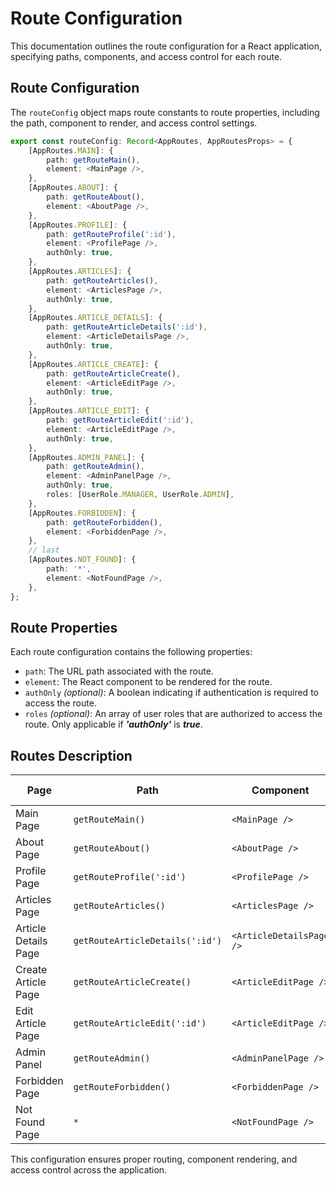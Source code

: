 # Route Configuration 

This documentation outlines the route configuration for a React application, specifying paths, components, and access control for each route.

## Route Configuration

The `routeConfig` object maps route constants to route properties, including the path, component to render, and access control settings.

```typescript jsx
export const routeConfig: Record<AppRoutes, AppRoutesProps> = {
    [AppRoutes.MAIN]: {
        path: getRouteMain(),
        element: <MainPage />,
    },
    [AppRoutes.ABOUT]: {
        path: getRouteAbout(),
        element: <AboutPage />,
    },
    [AppRoutes.PROFILE]: {
        path: getRouteProfile(':id'),
        element: <ProfilePage />,
        authOnly: true,
    },
    [AppRoutes.ARTICLES]: {
        path: getRouteArticles(),
        element: <ArticlesPage />,
        authOnly: true,
    },
    [AppRoutes.ARTICLE_DETAILS]: {
        path: getRouteArticleDetails(':id'),
        element: <ArticleDetailsPage />,
        authOnly: true,
    },
    [AppRoutes.ARTICLE_CREATE]: {
        path: getRouteArticleCreate(),
        element: <ArticleEditPage />,
        authOnly: true,
    },
    [AppRoutes.ARTICLE_EDIT]: {
        path: getRouteArticleEdit(':id'),
        element: <ArticleEditPage />,
        authOnly: true,
    },
    [AppRoutes.ADMIN_PANEL]: {
        path: getRouteAdmin(),
        element: <AdminPanelPage />,
        authOnly: true,
        roles: [UserRole.MANAGER, UserRole.ADMIN],
    },
    [AppRoutes.FORBIDDEN]: {
        path: getRouteForbidden(),
        element: <ForbiddenPage />,
    },
    // last
    [AppRoutes.NOT_FOUND]: {
        path: '*',
        element: <NotFoundPage />,
    },
};
```
## Route Properties
Each route configuration contains the following properties:

- `path`: The URL path associated with the route.
- `element`: The React component to be rendered for the route.
- `authOnly` _(optional)_: A boolean indicating if authentication is required to access the route.
- `roles` _(optional)_: An array of user roles that are authorized to access the route. Only applicable if **_'authOnly'_** is **_true_**.

## Routes Description
| Page                  | Path                           | Component               | Auth Only | Roles                                |
| --------------------- | ------------------------------ | ----------------------- |  :---: | ------------------------------------ |
| Main Page             | `getRouteMain()`               | `<MainPage />`          | ❌        | -                                    |
| About Page            | `getRouteAbout()`              | `<AboutPage />`         | ❌        | -                                    |
| Profile Page          | `getRouteProfile(':id')`       | `<ProfilePage />`       | ✅       | -                                    |
| Articles Page         | `getRouteArticles()`           | `<ArticlesPage />`      | ✅     | -                                    |
| Article Details Page  | `getRouteArticleDetails(':id')`| `<ArticleDetailsPage />`| ✅      | -                                    |
| Create Article Page   | `getRouteArticleCreate()`      | `<ArticleEditPage />`   | ✅      | -                                    |
| Edit Article Page     | `getRouteArticleEdit(':id')`   | `<ArticleEditPage />`   | ✅      | -                                    |
| Admin Panel           | `getRouteAdmin()`              | `<AdminPanelPage />`    | ✅      | [UserRole.MANAGER, UserRole.ADMIN]   |
| Forbidden Page        | `getRouteForbidden()`          | `<ForbiddenPage />`     | ❌        | -                                    |
| Not Found Page        | `*`                            | `<NotFoundPage />`      | ❌       | -                                    |

This configuration ensures proper routing, component rendering, and access control across the application.
